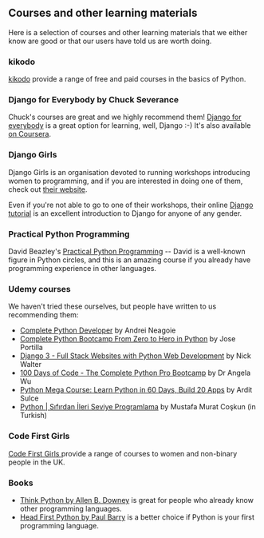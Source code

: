 <!--
.. title: Courses and other learning materials
.. slug: Learning
.. date: 2021-09-10 12:43:28 UTC+01:00
.. tags:
.. category:
.. link:
.. description:
.. type: text
-->

## Courses and other learning materials

Here is a selection of courses and other learning materials that we either know
are good or that our users have told us are worth doing.


### kikodo

[kikodo](https://www.kikodo.io/) provide a range of free and paid courses in the basics of Python.


### Django for Everybody by Chuck Severance

Chuck's courses are great and we highly recommend them!  [Django for everybody](https://www.dj4e.com)
is a great option for learning, well, Django :-) It's also available [on Coursera](https://www.coursera.org/learn/django-build-web-apps).


### Django Girls

Django Girls is an organisation devoted to running
workshops introducing women to programming, and if you are interested in doing one of them,
check out [their website](https://djangogirls.org/en/).

Even if you're not able to go to one of their workshops, their online
[Django tutorial](https://tutorial.djangogirls.org/en/) is an excellent introduction
to Django for anyone of any gender.


### Practical Python Programming

David Beazley's [Practical Python Programming](https://dabeaz-course.github.io/practical-python/) --
David is a well-known figure in Python circles, and this is an amazing course
if you already have programming experience in other languages.


### Udemy courses

We haven't tried these ourselves, but people have written to us recommending them:

* [Complete Python Developer](https://www.udemy.com/course/complete-python-developer-zero-to-mastery/) by Andrei Neagoie
* [Complete Python Bootcamp From Zero to Hero in Python](https://www.udemy.com/course/complete-python-bootcamp/) by Jose Portilla
* [Django 3 - Full Stack Websites with Python Web Development](https://www.udemy.com/course/django-3-make-websites-with-python-tutorial-beginner-learn-bootstrap/) by Nick Walter
* [100 Days of Code - The Complete Python Pro Bootcamp](https://www.udemy.com/course/100-days-of-code/) by Dr Angela Wu
* [Python Mega Course: Learn Python in 60 Days, Build 20 Apps](https://www.udemy.com/course/the-python-mega-course/) by Ardit Sulce
* [Python | Sıfırdan İleri Seviye Programlama](https://www.udemy.com/course/sifirdan-ileri-seviyeye-python/) by Mustafa Murat Coşkun (in Turkish)


### Code First Girls

[Code First Girls ](https://codefirstgirls.org.uk/) provide a range of courses to women and non-binary people in the UK.


### Books

* [Think Python by Allen B. Downey](https://greenteapress.com/wp/think-python/) is great for people who already know other programming languages.
* [Head First Python by Paul Barry](https://www.oreilly.com/library/view/head-first-python/9781491919521/) is a better choice if Python is your first programming language.



